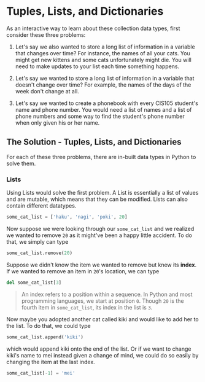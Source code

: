 # Tuples, Lists, and Dictionaries

As an interactive way to learn about these collection data types, first consider these three problems:

1. Let's say we also wanted to store a long list of information in a variable that changes over time? For instance, the names of all your cats. You might get new kittens and some cats unfortunately might die. You will need to make updates to your list each time something happens.

2. Let's say we wanted to store a long list of information in a variable that doesn't change over time? For example, the names of the days of the week don't change at all.

3. Let's say we wanted to create a phonebook with every CIS105 student's name and phone number. You would need a list of names and a list of phone numbers and some way to find the student's phone number when only given his or her name.

## The Solution - Tuples, Lists, and Dictionaries

For each of these three problems, there are in-built data types in Python to solve them.

### Lists

Using Lists would solve the first problem. A List is essentially a list of values and are mutable, which means that they can be modified. Lists can also contain different datatypes.

```python
some_cat_list = ['haku', 'nagi', 'poki', 20]

```
Now suppose we were looking through our `some_cat_list` and we realized we wanted to remove `20` as it might've been a happy little accident. To do that, we simply can type

```python
some_cat_list.remove(20)
```
Suppose we didn't know the item we wanted to remove but knew its **index**. If we wanted to remove an item in `20`'s location, we can type

```python
del some_cat_list[3]
```

> An index refers to a position within a sequence. In Python and most programming languages, we start at position `0`. Though `20` is the fourth item in `some_cat_list`, its index in the list is `3`.

Now maybe you adopted another cat called kiki and would like to add her to the list. To do that, we could type

```python
some_cat_list.append('kiki')

```

which would append kiki onto the end of the list. Or if we want to change kiki's name to mei instead given a change of mind, we could do so easily by changing the item at the last index.

```python
some_cat_list[-1] = 'mei'

```